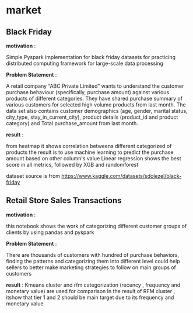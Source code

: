 # market
## Black Friday 
**motivation** :

Simple Pyspark implementation for black friday datasets for practicing distributed computing framework 
for large-scale data processing

**Problem Statement** : 

A retail company “ABC Private Limited” wants to understand the customer purchase behaviour (specifically, purchase amount) 
against various products of different categories. They have shared purchase summary of various customers for selected high 
volume products from last month. The data set also contains customer demographics (age, gender, marital status, city_type, 
stay_in_current_city), product details (product_id and product category) and Total purchase_amount from last month.

**result** :

from heatmap it shows correlation betweens different categorized of products
the result is to use machine learning to predict the purchase amount based on other column's value
Linear regression shows the best score in all metrics, followed by XGB and randomforest

dataset source is from https://www.kaggle.com/datasets/sdolezel/black-friday


## Retail Store Sales Transactions
**motivation** :

this notebook shows the work of categorizing different customer groups of clients by using pandas and pyspark

**Problem Statement** : 

There are thousands of customers with hundred of purchase behaviors, finding the patterns and categorizing them into
different level could help sellers to better make marketing strategies to follow on main groups of customers

**result** :
Kmeans cluster and rfm categorization (recency , frequency and monetary value) are used for comparison
In the result of RFM cluster , itshow that tier 1 and 2 should be main target due to its frequency and monetary value
